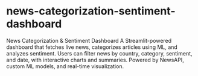 # news-categorization-sentiment-dashboard
News Categorization &amp; Sentiment Dashboard A Streamlit-powered dashboard that fetches live news, categorizes articles using ML, and analyzes sentiment. Users can filter news by country, category, sentiment, and date, with interactive charts and summaries. Powered by NewsAPI, custom ML models, and real-time visualization.
